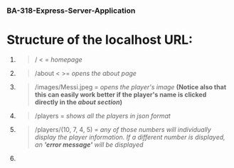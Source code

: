 ### BA-318-Express-Server-Application

# Structure of the localhost URL:

1. > / < = *homepage*
2. > /about < >= *opens the about page*
3. > /images/Messi.jpeg = *opens the player's image* **(Notice also that this can easily work better if the player's name is clicked directly in the *about section*)**
4. > /players = *shows all the players in json format*
5. > /players/(10, 7, 4, 5) = *any of those numbers will individually display the player information. If a different number is displayed, an **'error message'** will be displayed*
5. 